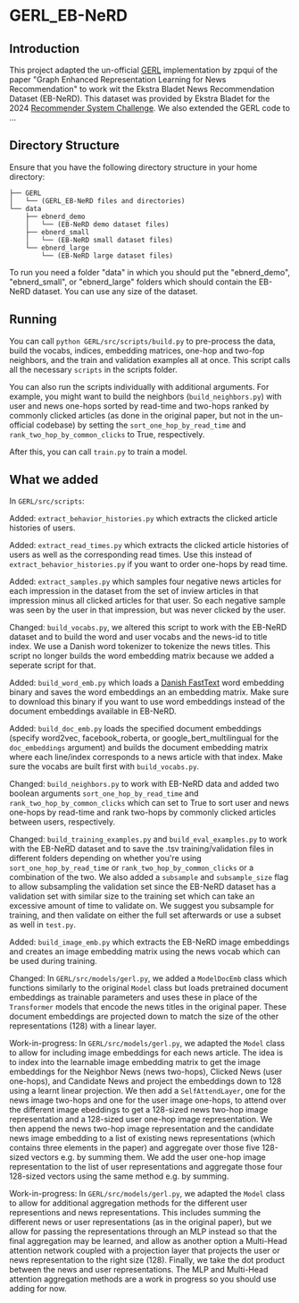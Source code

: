 # GERL_EB-NeRD

## Introduction
This project adapted the un-official [GERL](https://github.com/zpqiu/GERL/tree/main) implementation by zpqui of the paper "Graph Enhanced Representation Learning for News Recommendation" to work wit the Ekstra Bladet News Recommendation Dataset (EB-NeRD). 
This dataset was provided by Ekstra Bladet for the 2024 [Recommender System Challenge](https://recsys.eb.dk/#about). We also extended the GERL code to ...

## Directory Structure
Ensure that you have the following directory structure in your home directory:

```
├── GERL
│   └── (GERL_EB-NeRD files and directories)
└── data
    ├── ebnerd_demo
    │   └── (EB-NeRD demo dataset files)
    ├── ebnerd_small
    │   └── (EB-NeRD small dataset files)
    └── ebnerd_large
        └── (EB-NeRD large dataset files)
```

To run you need a folder "data" in which you should put the "ebnerd_demo", "ebnerd_small", or "ebnerd_large" folders which should contain the EB-NeRD dataset. You can use any size of the dataset. 

## Running

You can call `python GERL/src/scripts/build.py` to pre-process the data, build the vocabs, indices, embedding matrices, one-hop and two-fop neighbors, and the train and validation examples all at once. This script calls all the necessary `scripts` in the scripts folder.

You can also run the scripts individually with additional arguments. For example, you might want to build the neighbors (`build_neighbors.py`) with user and news one-hops sorted by read-time and two-hops ranked by commonly clicked articles (as done in the original paper, but not in the un-official codebase) by setting the `sort_one_hop_by_read_time` and `rank_two_hop_by_common_clicks` to True, respectively.

After this, you can call `train.py` to train a model.

## What we added

In `GERL/src/scripts`:

Added: `extract_behavior_histories.py` which extracts the clicked article histories of users.

Added: `extract_read_times.py` which extracts the clicked article histories of users as well as the corresponding read times. Use this instead of `extract_behavior_histories.py` if you want to order one-hops by read time. 

Added: `extract_samples.py` which samples four negative news articles for each impression in the dataset from the set of inview articles in that impression minus all clicked articles for that user. So each negative sample was seen by the user in that impression, but was never clicked by the user.

Changed: `build_vocabs.py`, we altered this script to work with the EB-NeRD dataset and to build the word and user vocabs and the news-id to title index. We use a Danish word tokenizer to tokenize the news titles. This script no longer builds the word embedding matrix because we added a seperate script for that.

Added: `build_word_emb.py` which loads a [Danish FastText](https://fasttext.cc/docs/en/crawl-vectors.html) word embedding binary and saves the word embeddings an an embedding matrix. Make sure to download this binary if you want to use word embeddings instead of the document embeddings available in EB-NeRD.

Added: `build_doc_emb.py` loads the specified document embeddings (specify word2vec, facebook_roberta, or google_bert_multilingual for the `doc_embeddings` argument) and builds the document embedding matrix where each line/index corresponds to a news article with that index. Make sure the vocabs are built first with `build_vocabs.py`.

Changed: `build_neighbors.py` to work with EB-NeRD data and added two boolean arguments `sort_one_hop_by_read_time` and `rank_two_hop_by_common_clicks` which can set to True to sort user and news one-hops by read-time and rank two-hops by commonly clicked articles between users, respectively.

Changed: `build_training_examples.py` and `build_eval_examples.py` to work with the EB-NeRD dataset and to save the .tsv training/validation files in different folders depending on whether you're using `sort_one_hop_by_read_time` or `rank_two_hop_by_common_clicks` or a combination of the two. We also added a `subsample` and `subsample_size` flag to allow subsampling the validation set since the EB-NeRD dataset has a validation set with similar size to the training set which can take an excessive amount of time to validate on. We suggest you subsample for training, and then validate on either the full set afterwards or use a subset as well in `test.py`.

Added: `build_image_emb.py` which extracts the EB-NeRD image embeddings and creates an image embedding matrix using the news vocab which can be used during training.

Changed: In `GERL/src/models/gerl.py`, we added a `ModelDocEmb` class which functions similarly to the original `Model` class but loads pretrained document embeddings as trainable parameters and uses these in place of the `Transformer` models that encode the news titles in the original paper. These document embeddings are projected down to match the size of the other representations (128) with a linear layer.

Work-in-progress: In `GERL/src/models/gerl.py`, we adapted the `Model` class to allow for including image embeddings for each news article. The idea is to index into the learnable image embedding matrix to get the image embeddings for the Neighbor News (news two-hops), Clicked News (user one-hops), and Candidate News and project the embeddings down to 128 using a learnt linear projection. We then add a `SelfAttendLayer`, one for the news image two-hops and one for the user image one-hops, to attend over the different image ebeddings to get a 128-sized news two-hop image representation and a 128-sized user one-hop image representation. We then append the news two-hop image representation and the candidate news image embedding to a list of existing news representations (which contains three elements in the paper) and aggregate over those five 128-sized vectors e.g. by summing them. We add the user one-hop image representation to the list of user representations and aggregate those four 128-sized vectors using the same method e.g. by summing.

Work-in-progress: In `GERL/src/models/gerl.py`, we adapted the `Model` class to allow for additional aggregation methods for the different user representions and news representations. This includes summing the different news or user representations (as in the original paper), but we allow for passing the representations through an MLP instead so that the final aggregation may be learned, and allow as another option a Multi-Head attention network coupled with a projection layer that projects the user or news representation to the right size (128). Finally, we take the dot product between the news and user representations. The MLP and Multi-Head attention aggregation methods are a work in progress so you should use adding for now.
